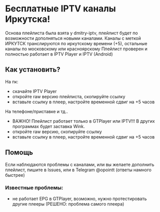 # Бесплатные IPTV каналы Иркутска!
Основа плейлиста была взята у dmitry-iptv, плейлист будет по возможности дополняться новыми каналами.
Каналы с меткой ИРКУТСК транслируются по иркутскому времени (+5), остальные каналы по московскому или красноярскому
Плейлист проверен и полностью работает в IPTV Player и IPTV (Android)
## Как установить?
На пк:
- скачайте IPTV Player
- откройте raw версию плейлиста, скопируйте ссылку
- вставьте ссылку в плеер, настройте временной сдвиг на +5 часов

На телефоне/приставке и тд..
- ВАЖНО! Плейлист работает только в GTPlayer или IPTV!!! В других программах будет заставка Wink.
- откройте raw версию, скопируйте ссылку
- вставьте ссылку в плеер, настройте временной сдвиг на +5 часов
## Помощь
Если наблюдаются проблемы с каналами, или вы желаете дополнить плейлист, пишите в Issues,
или в Telegram @opointt (ответы намного быстрее)
### Известные проблемы:
- не работает EPG в GTPlayer, возможно, нужно протестировать другие плееры (РЕШЕНО: проблема самого плеера)
